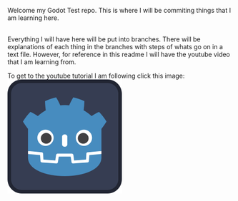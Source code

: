 Welcome my Godot Test repo. This is where I will be commiting things that I am learning here.<br><br>

Everything I will have here will be put into branches. There will be explanations of each thing in the branches with steps
of whats go on in a text file. However, for reference in this readme I will have the youtube video that I am learning from. 

To get to the youtube tutorial I am following click this image:<br> 
[![Youtube link to godot tutorial](/icon.svg)](https://www.youtube.com/watch?v=GwCiGixlqiU)
